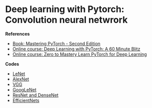 # Deep learning with Pytorch: Convolution neural netwrork

__References__
- [Book: Mastering PyTorch - Second Edition](https://learning.oreilly.com/library/view/mastering-pytorch/9781801074308)
- [Online course: Deep Learning with PyTorch: A 60 Minute Blitz](https://pytorch.org/tutorials/beginner/deep_learning_60min_blitz.html)
- [Online course: Zero to Mastery Learn PyTorch for Deep Learning](https://www.learnpytorch.io/#course-materialsoutline)

__Codes__
- [LeNet]()
- [AlexNet]()
- [VGG]()
- [GoogLeNet]()
- [ResNet and DenseNet]()
- [EfficientNets ]()
